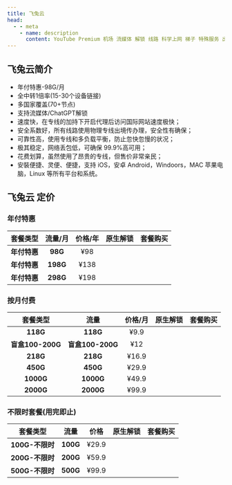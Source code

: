```yaml
---
title: 飞兔云
head:
  - - meta
    - name: description
      content: YouTube Premium 机场 流媒体 解锁 线路 科学上网 梯子 特殊服务 出国服务 奈飞 Netflix 迪士尼 YouTube 油管 hulu FlyingBird 青云梯 HBO Max Spotify 奈飞小铺 银河录像局 飞兔云
---
```


<!-- :::tip 飞兔云 双11狂欢，优惠来袭！

- 全场**88**折！全场**88**折！全场**88**折！
- 仅此一次全场打折哦！
- 优惠券名称：`1111@88`

**活动时间：即日起至2024年11月11日23点00分**

:::
<Links :items="[
{ name: '飞兔云 双11狂欢，优惠来袭！', image:'https://飞兔.com/img/logo.png', desc:'活动时间：即日起至2024年11月11日23点00分',link: 'https://s.theojs.cn/feitu' },
]" /> -->

## 飞兔云简介 <Pill name="飞兔云官网" link="https://s.theojs.cn/feitu" image="https://飞兔.com/img/logo.png" />

- <iconify-icon icon="fa:check-square" style="color: var(--vp-c-green-1)" alt="check"></iconify-icon> 年付特惠-98G/月
- <iconify-icon icon="fa:check-square" style="color: var(--vp-c-green-1)" alt="check"></iconify-icon> 全中转1倍率(15-30个设备链接)
- <iconify-icon icon="fa:check-square" style="color: var(--vp-c-green-1)" alt="check"></iconify-icon> 多国家覆盖(70+节点)
- <iconify-icon icon="fa:check-square" style="color: var(--vp-c-green-1)" alt="check"></iconify-icon> 支持流媒体/ChatGPT解锁
- 速度快，在专线的加持下开启代理后访问国际网站速度极快；
- 安全系数好，所有线路使用物理专线出境传办理，安全性有确保；
- 可靠性高，使用专线和多负载平衡，防止忽快忽慢的状况；
- 极其稳定，网络丢包低，可确保 99.9%高可用；
- 花费划算，虽然使用了昂贵的专线，但售价非常亲民；
- 安裝便捷、灵便、便捷，支持 iOS，安卓 Android，Windoors，MAC 苹果电脑，Linux 等所有平台和系统。

## 飞兔云 定价

### 年付特惠

|             套餐类型              | 流量/月  | 价格/年 |                                              原生解锁                                               |                        套餐购买                        |
| :-------------------------------: | :------: | :-----: | :-------------------------------------------------------------------------------------------------: | :----------------------------------------------------: |
|           **年付特惠**            | **98G**  |   ¥98   | <iconify-icon icon="fa:check-square" style="color: var(--vp-c-green-1)" alt="check"></iconify-icon> | [<Badge text="立即购买" />](https://s.theojs.cn/feitu) |
| **年付特惠**<Badge text="推荐" /> | **198G** |  ¥138   | <iconify-icon icon="fa:check-square" style="color: var(--vp-c-green-1)" alt="check"></iconify-icon> | [<Badge text="立即购买" />](https://s.theojs.cn/feitu) |
|           **年付特惠**            | **298G** |  ¥198   | <iconify-icon icon="fa:check-square" style="color: var(--vp-c-green-1)" alt="check"></iconify-icon> | [<Badge text="立即购买" />](https://s.theojs.cn/feitu) |

### 按月付费

|     套餐类型     |       流量       | 价格/月 |                                              原生解锁                                               |                        套餐购买                        |
| :--------------: | :--------------: | :-----: | :-------------------------------------------------------------------------------------------------: | :----------------------------------------------------: |
|     **118G**     |     **118G**     |  ¥9.9   | <iconify-icon icon="fa:check-square" style="color: var(--vp-c-green-1)" alt="check"></iconify-icon> | [<Badge text="立即购买" />](https://s.theojs.cn/feitu) |
| **盲盒100-200G** | **盲盒100-200G** |   ¥12   | <iconify-icon icon="fa:check-square" style="color: var(--vp-c-green-1)" alt="check"></iconify-icon> | [<Badge text="立即购买" />](https://s.theojs.cn/feitu) |
|     **218G**     |     **218G**     |  ¥16.9  | <iconify-icon icon="fa:check-square" style="color: var(--vp-c-green-1)" alt="check"></iconify-icon> | [<Badge text="立即购买" />](https://s.theojs.cn/feitu) |
|     **450G**     |     **450G**     |  ¥29.9  | <iconify-icon icon="fa:check-square" style="color: var(--vp-c-green-1)" alt="check"></iconify-icon> | [<Badge text="立即购买" />](https://s.theojs.cn/feitu) |
|    **1000G**     |    **1000G**     |  ¥49.9  | <iconify-icon icon="fa:check-square" style="color: var(--vp-c-green-1)" alt="check"></iconify-icon> | [<Badge text="立即购买" />](https://s.theojs.cn/feitu) |
|    **2000G**     |    **2000G**     |  ¥99.9  | <iconify-icon icon="fa:check-square" style="color: var(--vp-c-green-1)" alt="check"></iconify-icon> | [<Badge text="立即购买" />](https://s.theojs.cn/feitu) |

### 不限时套餐(用完即止)

|    套餐类型     |   流量   | 价格  |                                              原生解锁                                               |                        套餐购买                        |
| :-------------: | :------: | :---: | :-------------------------------------------------------------------------------------------------: | :----------------------------------------------------: |
| **100G-不限时** | **100G** | ¥29.9 | <iconify-icon icon="fa:check-square" style="color: var(--vp-c-green-1)" alt="check"></iconify-icon> | [<Badge text="立即购买" />](https://s.theojs.cn/feitu) |
| **200G-不限时** | **200G** | ¥59.9 | <iconify-icon icon="fa:check-square" style="color: var(--vp-c-green-1)" alt="check"></iconify-icon> | [<Badge text="立即购买" />](https://s.theojs.cn/feitu) |
| **500G-不限时** | **500G** | ¥99.9 | <iconify-icon icon="fa:check-square" style="color: var(--vp-c-green-1)" alt="check"></iconify-icon> | [<Badge text="立即购买" />](https://s.theojs.cn/feitu) |
